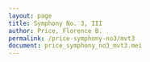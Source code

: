 ```yaml
---
layout: page
title: Symphony No. 3, III
author: Price, Florence B.
permalink: /price-symphony-no3/mvt3
document: price_symphony_no3_mvt3.mei
---
```


<div id="notation" style="overflow-x: auto"></div>
